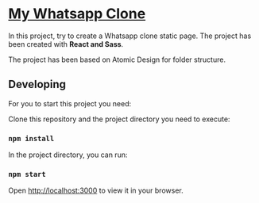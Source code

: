 # [My Whatsapp Clone](https://www.samuelromeroarbelo.com/whatsapp-clone/)

In this project, try to create a Whatsapp clone static page. The project has been created with **React and Sass**. 

The project has been based on Atomic Design for folder structure.

## Developing

For you to start this project you need:

Clone this repository and the project directory you need to execute:

### `npm install`

In the project directory, you can run:

### `npm start`

Open [http://localhost:3000](http://localhost:3000) to view it in your browser.


